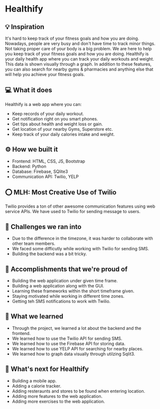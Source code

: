 <!-- # Hackathon-Pharmacy-App -->

# Healthify

## 💡 Inspiration

It's hard to keep track of your fitness goals and how you are doing. Nowadays, people are very busy and don't have time to track minor things.  Not taking proper care of your body is a big problem. We are here to help you keep track of your fitness goals and how you are doing. Healthify is your daily health app where you can track your daily workouts and weight. This data is shown visually through a graph. In addition to these features, you can also search for nearby gyms & pharmacies and anything else that will help you achieve your fitness goals.

## 💻 What it does

Healthify is a web app where you can:

- Keep records of your daily workout.
- Get notification right on you smart phones.
- Get tips about health and weight loss or gain.
- Get location of your nearby Gyms, Superstore etc.
- Keep track of your daily calories intake and weight.

## ⚙️ How we built it

- Frontend: HTML, CSS, JS, Bootstrap
- Backend: Python
- Database: Firebase, SQlite3
- Communication API: Twilio, YELP

## ⭕ MLH: Most Creative Use of Twilio

Twilio provides a ton of other awesome communication features using web service APIs. We have used to Twilio for sending message to users.

## 🧠 Challenges we ran into

- Due to the difference in the timezone, it was harder to collaborate with other team members.
- We faced some difficutly while working with Twilio for sending SMS.
- Building the backend was a bit tricky.

## 🏅 Accomplishments that we're proud of

- Building the web application under given time frame.
- Building a web application along with the GUI.
- Learning these frameworks within the short timeframe given.
- Staying motivated while working in different time zones. 
- Getting teh SMS notifications to work with Twilio. 

## 📖 What we learned

- Through the project, we learned a lot about the backend and the frontend.
- We learned how to use the Twilio API for sending SMS.
- We learned how to use the Firebase API for storing data.
- We learned how to use YELP API for searching for nearby places.
- We learned how to graph data visually through utilzing Sqlit3.

## 🚀 What's next for Healthify 

- Building a mobile app.
- Adding a calorie tracker.
- Adding resteraunts and stores to be found when entering location. 
- Adding more features to the web application.
- Adding more exercises to the web application.

